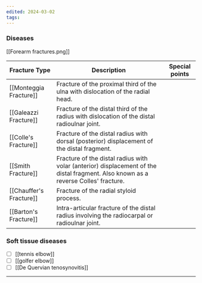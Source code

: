 ```yaml
---
edited: 2024-03-02
tags:
---
```

### Diseases
[[Forearm fractures.png]] 

| Fracture Type           | Description                                                                                                                        | Special points |
| ----------------------- | ---------------------------------------------------------------------------------------------------------------------------------- | -------------- |
| [[Monteggia Fracture]]  | Fracture of the proximal third of the ulna with dislocation of the radial head.                                                    |                |
| [[Galeazzi Fracture]]   | Fracture of the distal third of the radius with dislocation of the distal radioulnar joint.                                        |                |
| [[Colle's Fracture]]    | Fracture of the distal radius with dorsal (posterior) displacement of the distal fragment.                                         |                |
| [[Smith Fracture]]      | Fracture of the distal radius with volar (anterior) displacement of the distal fragment. Also known as a reverse Colles' fracture. |                |
| [[Chauffer's Fracture]] | Fracture of the radial styloid process.                                                                                            |                |
| [[Barton's Fracture]]   | Intra-articular fracture of the distal radius involving the radiocarpal or radioulnar joint.                                       |                |
### Soft tissue diseases
- [ ] [[tennis elbow]]
- [ ] [[golfer elbow]]
- [ ] [[De Quervian tenosynovitis]]

---
